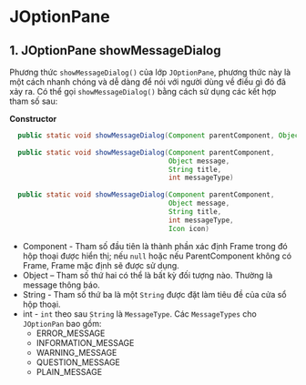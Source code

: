# JOptionPane

## 1. JOptionPane showMessageDialog
Phương thức `showMessageDialog()` của lớp `JOptionPane`, phương thức này là một cách nhanh chóng và dễ dàng để nói với người dùng về điều gì đó đã xảy ra. Có thể gọi `showMessageDialog()` bằng cách sử dụng các kết hợp tham số sau:  

**Constructor**
```java
  public static void showMessageDialog(Component parentComponent, Object message)
  
  public static void showMessageDialog(Component parentComponent, 
                                       Object message,
                                       String title,
                                       int messageType)
  
  public static void showMessageDialog(Component parentComponent,
                                       Object message,
                                       String title,
                                       int messageType,
                                       Icon icon)
```

- Component - Tham số đầu tiên là thành phần xác định Frame trong đó hộp thoại được hiển thị; nếu `null` hoặc nếu ParentComponent không có Frame, Frame mặc định sẽ được sử dụng.
- Object – Tham số thứ hai có thể là bất kỳ đối tượng nào. Thường là message thông báo.
- String - Tham số thứ ba là một `String` được đặt làm tiêu đề của cửa sổ hộp thoại.
- int - `int` theo sau `String` là `MessageType`. Các `MessageTypes` cho `JOptionPan` bao gồm:
  - ERROR_MESSAGE
  - INFORMATION_MESSAGE
  - WARNING_MESSAGE
  - QUESTION_MESSAGE
  - PLAIN_MESSAGE

